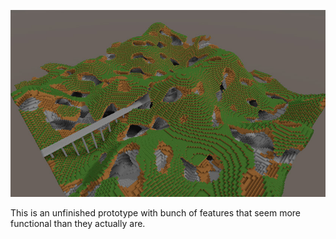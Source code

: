 ![screenshot](https://github.com/muzzybear/VoxelCitadel/raw/master/doc/screenshot.jpg)

This is an unfinished prototype with bunch of features that seem more functional than they actually are.
